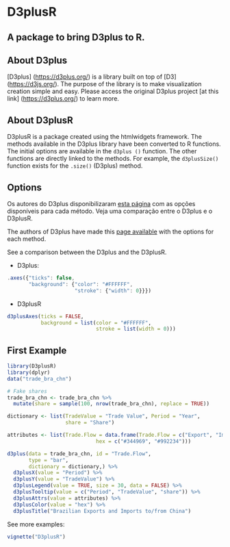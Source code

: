 # D3plusR


A package to bring D3plus to R.
-------------------------------------------------------------

## About D3plus

[D3plus] (https://d3plus.org/) is a library built on top of [D3] (https://d3js.org/). The purpose of the library is to make visualization creation simple and easy. Please access the original D3plus project [at this link] (https://d3plus.org/) to learn more.

## About D3plusR

D3plusR is a package created using the htmlwidgets framework. The methods available in the D3plus library have been converted to R functions. The initial options are available in the `d3plus ()` function. The other functions are directly linked to the methods. For example, the `d3plusSize()` function exists for the `.size()` (D3plus) method.

## Options

Os autores do D3plus disponibilizaram [esta página](https://github.com/alexandersimoes/d3plus/wiki/Visualizations) com as opções disponíveis para cada método. Veja uma comparação entre o D3plus e o D3plusR.

The authors of D3plus have made this [page available](https://github.com/alexandersimoes/d3plus/wiki/Visualizations) with the options for each method. 

See a comparison between the D3plus and the D3plusR.

- D3plus:
```js
.axes({"ticks": false,
       "background": {"color": "#FFFFFF",
                      "stroke": {"width": 0}}})
```

- D3plusR
```r
d3plusAxes(ticks = FALSE,
           background = list(color = "#FFFFFF",
                             stroke = list(width = 0)))
```

## First Example

```r
library(D3plusR)
library(dplyr)
data("trade_bra_chn")

# Fake shares
trade_bra_chn <- trade_bra_chn %>% 
  mutate(share = sample(100, nrow(trade_bra_chn), replace = TRUE))

dictionary <- list(TradeValue = "Trade Value", Period = "Year",
                   share = "Share")

attributes <- list(Trade.Flow = data.frame(Trade.Flow = c("Export", "Import"),
                             hex = c("#344969", "#992234")))

d3plus(data = trade_bra_chn, id = "Trade.Flow",
       type = "bar",
       dictionary = dictionary,) %>% 
  d3plusX(value = "Period") %>% 
  d3plusY(value = "TradeValue") %>% 
  d3plusLegend(value = TRUE, size = 30, data = FALSE) %>% 
  d3plusTooltip(value = c("Period", "TradeValue", "share")) %>% 
  d3plusAttrs(value = attributes) %>% 
  d3plusColor(value = "hex") %>% 
  d3plusTitle("Brazilian Exports and Imports to/from China")
```

See more examples:

```r
vignette("D3plusR")
```

